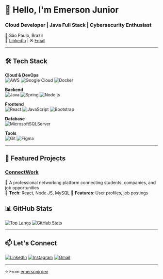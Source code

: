 # 👋 Hello, I'm Emerson Junior 

### Cloud Developer | Java Full Stack | Cybersecurity Enthusiast
📍 São Paulo, Brazil  
🔗 [LinkedIn](https://www.linkedin.com/in/emerson-morales-junior-6469b8231/) | ✉ [Email](mailto:contato.juniormorales@gmail.com)

---

## 🛠️ Tech Stack

**Cloud & DevOps**  
![AWS](https://img.shields.io/badge/AWS-%23FF9900.svg?style=for-the-badge&logo=amazon-aws&logoColor=white)
![Google Cloud](https://img.shields.io/badge/Google%20Cloud-%234285F4.svg?style=for-the-badge&logo=google-cloud&logoColor=white)
![Docker](https://img.shields.io/badge/docker-%230db7ed.svg?style=for-the-badge&logo=docker&logoColor=white)

**Backend**  
![Java](https://img.shields.io/badge/java-%23ED8B00.svg?style=for-the-badge&logo=openjdk&logoColor=white)
![Spring](https://img.shields.io/badge/spring-%236DB33F.svg?style=for-the-badge&logo=spring&logoColor=white)
![Node.js](https://img.shields.io/badge/node.js-6DA55F?style=for-the-badge&logo=node.js&logoColor=white)

**Frontend**  
![React](https://img.shields.io/badge/react-%2320232a.svg?style=for-the-badge&logo=react&logoColor=%2361DAFB)
![JavaScript](https://img.shields.io/badge/javascript-%23323330.svg?style=for-the-badge&logo=javascript&logoColor=%23F7DF1E)
![Bootstrap](https://img.shields.io/badge/bootstrap-%238511FA.svg?style=for-the-badge&logo=bootstrap&logoColor=white)

**Database**  
![MicrosoftSQLServer](https://img.shields.io/badge/Microsoft%20SQL%20Server-CC2927?style=for-the-badge&logo=microsoft%20sql%20server&logoColor=white)

**Tools**  
![Git](https://img.shields.io/badge/git-%23F05033.svg?style=for-the-badge&logo=git&logoColor=white)
![Figma](https://img.shields.io/badge/figma-%23F24E1E.svg?style=for-the-badge&logo=figma&logoColor=white)

---

## 🌟 Featured Projects

### [ConnectWork](https://github.com/emersonjrdev/connectwork)
🚀 A professional networking platform connecting students, companies, and job opportunities  
🔹 **Tech**: React, Node.JS, MySQL
🔹 **Features**: User profiles, job postings  

## 📊 GitHub Stats

[![Top Langs](https://github-readme-stats.vercel.app/api/top-langs/?username=emersonjrdev&layout=compact&theme=radical)](https://github.com/emersonjrdev)
[![GitHub Stats](https://github-readme-stats.vercel.app/api?username=emersonjrdev&show_icons=true&theme=radical)](https://github.com/emersonjrdev)

---

## 📫 Let's Connect

[![LinkedIn](https://img.shields.io/badge/linkedin-%230077B5.svg?style=for-the-badge&logo=linkedin&logoColor=white)](https://www.linkedin.com/in/emerson-morales-junior-6469b8231/)
[![Instagram](https://img.shields.io/badge/Instagram-%23E4405F.svg?style=for-the-badge&logo=Instagram&logoColor=white)](https://instagram.com/emersxn_jr)
[![Gmail](https://img.shields.io/badge/Gmail-D14836?style=for-the-badge&logo=gmail&logoColor=white)](mailto:contato.juniormorales@gmail.com)

---

⭐ From [emersonjrdev](https://github.com/emersonjrdev)
